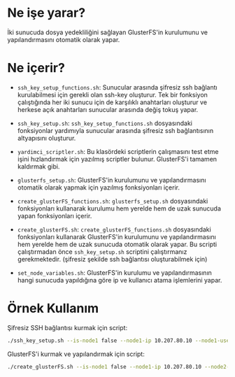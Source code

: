 # Ne işe yarar?

İki sunucuda dosya yedekliliğini sağlayan GlusterFS'in kurulumunu ve yapılandırmasını otomatik olarak yapar.

# Ne içerir?

- `ssh_key_setup_functions.sh`: Sunucular arasında şifresiz ssh bağlantı kurulabilmesi için gerekli olan ssh-key oluşturur. Tek bir fonksiyon çalıştığında her iki sunucu için de karşılıklı anahtarları oluşturur ve herkese açık anahtarları sunucular arasında değiş tokuş yapar.

- `ssh_key_setup.sh`: `ssh_key_setup_functions.sh` dosyasındaki fonksiyonlar yardımıyla sunucular arasında şifresiz ssh bağlantısının altyapısını oluşturur.

- `yardimci_scriptler.sh`: Bu klasördeki scriptlerin çalışmasını test etme işini hızlandırmak için yazılmış scriptler bulunur. GlusterFS'i tamamen kaldırmak gibi.

- `glusterfs_setup.sh`: GlusterFS'in kurulumunu ve yapılandırmasını otomatik olarak yapmak için yazılmış fonksiyonları içerir.

- `create_glusterFS_functions.sh`: `glusterfs_setup.sh` dosyasındaki fonksiyonları kullanarak kurulumu hem yerelde hem de uzak sunucuda yapan fonksiyonları içerir.

- `create_glusterFS.sh`: `create_glusterFS_functions.sh` dosyasındaki fonksiyonları kullanarak GlusterFS'in kurulumunu ve yapılandırmasını hem yerelde hem de uzak sunucuda otomatik olarak yapar. Bu scripti çalıştırmadan önce `ssh_key_setup.sh` scriptini çalıştırmanız gerekmektedir. (şifresiz şekilde ssh bağlantısı oluşturabilmek için)
- `set_node_variables.sh`: GlusterFS'in kurulumu ve yapılandırmasının hangi sunucuda yapıldığına göre ip ve kullanıcı atama işlemlerini yapar.

# Örnek Kullanım

Şifresiz SSH bağlantısı kurmak için script:
```bash
./ssh_key_setup.sh --is-node1 false --node1-ip 10.207.80.10 --node1-user vboxuser --node2-ip 10.207.80.11 --node2-user vboxuser
```

GlusterFS'i kurmak ve yapılandırmak için script:
```bash
./create_glusterFS.sh --is-node1 false --node1-ip 10.207.80.10 --node2-ip 10.207.80.11
```